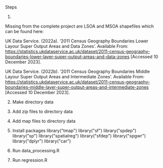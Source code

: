 Steps

1.

Missing from the complete project are LSOA and MSOA shapefiles which can be found here:

UK Data Service. (2022a). ‘2011 Census Geography Boundaries Lower Layour Super Output Areas and Data Zones’. Available From:
https://statistics.ukdataservice.ac.uk/dataset/2011-census-geography-boundaries-lower-layer-super-output-areas-and-data-zones [Accessed 10 December 2023].

UK Data Service. (2022b). ‘2011 Census Geography Boundaries Middle Layour Super Output Areas and Intermediate Zones’. Available From: https://statistics.ukdataservice.ac.uk/dataset/2011-census-geography-boundaries-middle-layer-super-output-areas-and-intermediate-zones [Accessed 10 December 2023].

2. Make directory data
3. Add zip files to directory data
4. Add map files to directory data
5. Install packages
library("tmap")
library("sf")
library("spdep")
library("sp")
library("spatialreg")
library("sfdep")
library("spgwr")
library("dplyr")
library("car")

6. Run data_processing.R

7. Run regression.R
